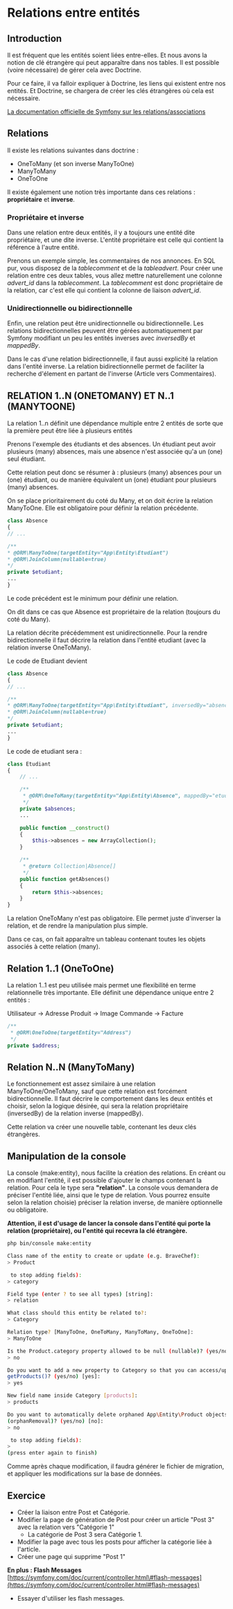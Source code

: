 # Relations entre entités

## Introduction

Il est fréquent que les entités soient liées entre-elles. Et nous avons la notion de clé étrangère qui peut apparaître dans nos tables. Il est possible \(voire nécessaire\) de gérer cela avec Doctrine.

Pour ce faire, il va falloir expliquer à Doctrine, les liens qui existent entre nos entités. Et Doctrine, se chargera de créer les clés étrangères où cela est nécessaire.

[La documentation officielle de Symfony sur les relations/associations](https://symfony.com/doc/current/doctrine/associations.html)

## Relations

Il existe les relations suivantes dans doctrine :

* OneToMany \(et son inverse ManyToOne\)
* ManyToMany
* OneToOne

Il existe également une notion très importante dans ces relations : **propriétaire** et **inverse**.

### Propriétaire et inverse

Dans une relation entre deux entités, il y a toujours une entité dite propriétaire, et une dite inverse. L'entité propriétaire est celle qui contient la référence à l'autre entité.

Prenons un exemple simple, les commentaires de nos annonces. En SQL pur, vous disposez de la _tablecomment_ et de la _tableadvert_. Pour créer une relation entre ces deux tables, vous allez mettre naturellement une colonne _advert\_id_ dans la _tablecomment_. La _tablecomment_ est donc propriétaire de la relation, car c'est elle qui contient la colonne de liaison _advert\_id_.

### Unidirectionnelle ou bidirectionnelle

Enfin, une relation peut être unidirectionnelle ou bidirectionnelle. Les relations bidirectionnelles peuvent être gérées automatiquement par Symfony modifiant un peu les entités inverses avec _inversedBy_ et _mappedBy_.

Dans le cas d'une relation bidirectionnelle, il faut aussi explicité la relation dans l'entité inverse. La relation bidirectionnelle permet de faciliter la recherche d'élement en partant de l'inverse \(Article vers Commentaires\).

## RELATION 1..N \(ONETOMANY\) ET N..1 \(MANYTOONE\)

La relation 1..n définit une dépendance multiple entre 2 entités de sorte que la première peut être liée à plusieurs entités

Prenons l'exemple des étudiants et des absences. Un étudiant peut avoir plusieurs \(many\) absences, mais une absence n'est associée qu'a un \(one\) seul étudiant.

Cette relation peut donc se résumer à : plusieurs \(many\) absences pour un \(one\) étudiant, ou de manière équivalent un \(one\) étudiant pour plusieurs \(many\) absences.

On se place prioritairement du coté du Many, et on doit écrire la relation ManyToOne. Elle est obligatoire pour définir la relation précédente.

```php
class Absence
{
// ...

/**
* @ORM\ManyToOne(targetEntity="App\Entity\Etudiant")
* @ORM\JoinColumn(nullable=true)
*/
private $etudiant;
...
}
```

Le code précédent est le minimum pour définir une relation.

On dit dans ce cas que Absence est propriétaire de la relation \(toujours du coté du Many\).

La relation décrite précédemment est unidirectionnelle. Pour la rendre bidirectionnelle il faut décrire la relation dans l'entité etudiant \(avec la relation inverse OneToMany\).

Le code de Etudiant devient

```php
class Absence
{
// ...

/**
* @ORM\ManyToOne(targetEntity="App\Entity\Etudiant", inversedBy="absences")
* @ORM\JoinColumn(nullable=true)
*/
private $etudiant;
...
}
```

Le code de etudiant sera :

```php
class Etudiant
{
    // ...

    /**
     * @ORM\OneToMany(targetEntity="App\Entity\Absence", mappedBy="etudiant")
     */
    private $absences;
    ...

    public function __construct()
    {
        $this->absences = new ArrayCollection();
    }

    /**
     * @return Collection|Absence[]
     */
    public function getAbsences()
    {
        return $this->absences;
    }
}
```

La relation OneToMany n'est pas obligatoire. Elle permet juste d'inverser la relation, et de rendre la manipulation plus simple.

Dans ce cas, on fait apparaître un tableau contenant toutes les objets associés à cette relation \(many\).

## Relation 1..1 \(OneToOne\)

La relation 1..1 est peu utilisée mais permet une flexibilité en terme relationnelle très importante. Elle définit une dépendance unique entre 2 entités :

Utilisateur -&gt; Adresse Produit -&gt; Image Commande -&gt; Facture

```php
/**
 * @ORM\OneToOne(targetEntity="Address")
 */
private $address;
```

## Relation N..N \(ManyToMany\)

Le fonctionnement est assez similaire à une relation ManyToOne/OneToMany, sauf que cette relation est forcément bidirectionnelle. Il faut décrire le comportement dans les deux entités et choisir, selon la logique désirée, qui sera la relation propriétaire \(inversedBy\) de la relation inverse \(mappedBy\).

Cette relation va créer une nouvelle table, contenant les deux clés étrangères.

## Manipulation de la console

La console \(make:entity\), nous facilite la création des relations. En créant ou en modifiant l'entité, il est possible d'ajouter le champs contenant la relation. Pour cela le type sera **"relation"**. La console vous demandera de préciser l'entité liée, ainsi que le type de relation. Vous pourrez ensuite selon la relation choisie\) préciser la relation inverse, de manière optionnelle ou obligatoire.

**Attention, il est d'usage de lancer la console dans l'entité qui porte la relation \(propriétaire\), ou l'entité qui recevra la clé étrangère.**

```bash
php bin/console make:entity

Class name of the entity to create or update (e.g. BraveChef):
> Product

 to stop adding fields):
> category

Field type (enter ? to see all types) [string]:
> relation

What class should this entity be related to?:
> Category

Relation type? [ManyToOne, OneToMany, ManyToMany, OneToOne]:
> ManyToOne

Is the Product.category property allowed to be null (nullable)? (yes/no) [yes]:
> no

Do you want to add a new property to Category so that you can access/update
getProducts()? (yes/no) [yes]:
> yes

New field name inside Category [products]:
> products

Do you want to automatically delete orphaned App\Entity\Product objects
(orphanRemoval)? (yes/no) [no]:
> no

 to stop adding fields):
>
(press enter again to finish)
```

Comme après chaque modification, il faudra générer le fichier de migration, et appliquer les modifications sur la base de données.

## Exercice

* Créer la liaison entre Post et Catégorie. 
* Modifier la page de génération de Post pour créer un article "Post 3" avec la relation vers "Catégorie 1"
  * La catégorie de Post 3 sera Catégorie 1. 
* Modifier la page avec tous les posts pour afficher la catégorie liée à l'article. 
* Créer une page qui supprime "Post 1"

**En plus : Flash Messages** [https://symfony.com/doc/current/controller.html\#flash-messages](https://symfony.com/doc/current/controller.html#flash-messages)

* Essayer d'utiliser les flash messages.

